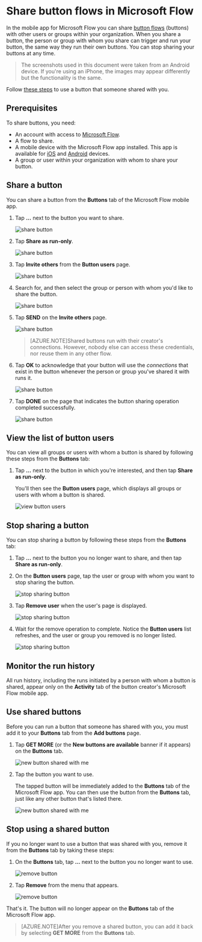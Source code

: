 <properties
    pageTitle="Share your buttons with others. | Microsoft Flow"
    description="Share your buttons with others so they can use your buttons and save time."
    services=""
    suite="flow"
    documentationCenter="na"
    authors="msftman"
    manager="anneta"
    editor=""
    tags=""/>

<tags
   ms.service="flow"
   ms.devlang="na"
   ms.topic="article"
   ms.tgt_pltfrm="na"
   ms.workload="na"
   ms.date="03/22/2017"
   ms.author="deonhe"/>

# Share button flows in Microsoft Flow

In the mobile app for Microsoft Flow you can share [button flows](./introduction-to-button-flows.md) (buttons) with other users or groups within your organization. When you share a button, the person or group with whom you share can trigger and run your button, the same way they run their own buttons. You can stop sharing your buttons at any time.

>The screenshots used in this document were taken from an Android device. If you're using an iPhone, the images may appear differently but the functionality is the same.

Follow [these steps](share-buttons.md/#use-shared-buttons) to use a button that someone shared with you.

## Prerequisites

To share buttons, you need:

- An account with access to [Microsoft Flow](https://flow.microsoft.com).
- A flow to share.
- A mobile device with the Microsoft Flow app installed. This app is available for [iOS](https://itunes.apple.com/app/microsoft-flow/id1094928825) and [Android](https://play.google.com/store/apps/details?id=com.microsoft.flow) devices.
- A group or user within your organization with whom to share your button.

## Share a button

You can share a button from the **Buttons** tab of the Microsoft Flow mobile app.

1. Tap **...** next to the button you want to share.

     ![share button](./media/share-buttons/share-button-flows-buttons-tab.png)

1. Tap **Share as run-only**.

      ![share button](./media/share-buttons/share-button-flows-run-only.png)

1. Tap **Invite others** from the **Button users** page.

      ![share button](./media/share-buttons/share-button-flows-button-users.png)

1. Search for, and then select the group or person with whom you'd like to share the button.

      ![share button](./media/share-buttons/share-button-flows-invite-others-select.png)

1. Tap **SEND** on the **Invite others** page.

      ![share button](./media/share-buttons/share-button-flows-invite-others-send.png)

      >[AZURE.NOTE]Shared buttons run with their creator's connections. However, nobody else can access these credentials, nor reuse them in any other flow.

1. Tap **OK** to acknowledge that your button will use the *connections* that exist in the button whenever the person or group you've shared it with runs it.

      ![share button](./media/share-buttons/share-button-flows-invite-others-ok.png)

1. Tap **DONE** on the page that indicates the button sharing operation completed successfully.

      ![share button](./media/share-buttons/share-button-flows-invite-others-done.png)

## View the list of button users

You can view all groups or users with whom a button is shared by following these steps from the **Buttons** tab:

1. Tap **...** next to the button in which you're interested, and then tap **Share as run-only**.

      You'll then see the **Button users** page, which displays all groups or users with whom a button is shared.

      ![view button users](./media/share-buttons/share-button-flows-button-users-list.png)

## Stop sharing a button

You can stop sharing a button by following these steps from the **Buttons** tab:

1. Tap **...** next to the button you no longer want to share, and then tap **Share as run-only**.

1. On the **Button users** page, tap the user or group with whom you want to stop sharing the button.

     ![stop sharing button](./media/share-buttons/share-button-flows-remove-user-list.png)

1. Tap **Remove user** when the user's page is displayed.

     ![stop sharing button](./media/share-buttons/share-button-flows-remove-user.png)

1. Wait for the remove operation to complete. Notice the **Button users** list refreshes, and the user or group you removed is no longer listed.

     ![stop sharing button](./media/share-buttons/share-button-flows-remove-user-result.png)

## Monitor the run history

All run history, including the runs initiated by a person with whom a button is shared, appear only on the **Activity** tab of the button creator's Microsoft Flow mobile app.

## Use shared buttons

Before you can run a button that someone has shared with you, you must add it to your **Buttons** tab from the **Add buttons** page.

1. Tap **GET MORE** (or the **New buttons are available** banner if it appears) on the **Buttons** tab.

     ![new button shared with me](./media/share-buttons/share-button-flows-banner.png)

1. Tap the button you want to use.

    The tapped button will be immediately added to the **Buttons** tab of the Microsoft Flow app. You can then use the button from the **Buttons** tab, just like any other button that's listed there.

     ![new button shared with me](./media/share-buttons/share-button-flows-buttons-shared-with-me.png)

## Stop using a shared button

If you no longer want to use a button that was shared with you, remove it from the **Buttons** tab by taking these steps:

1. On the **Buttons** tab, tap **...** next to the button you no longer want to use.

     ![remove button](./media/share-buttons/share-button-flows-added-shared-button.png)

1. Tap **Remove** from the menu that appears.

      ![remove button](./media/share-buttons/share-button-flows-share-no-more.png)

That's it. The button will no longer appear on the **Buttons** tab of the Microsoft Flow app.

>[AZURE.NOTE]After you remove a shared button, you can add it back by selecting **GET MORE** from the **Buttons** tab.
